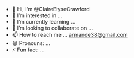 - 👋 Hi, I’m @ClaireElyseCrawford
- 👀 I’m interested in ...
- 🌱 I’m currently learning ...
- 💞️ I’m looking to collaborate on ...
- 📫 How to reach me ... armande38@gmail.com
- 😄 Pronouns: ...
- ⚡ Fun fact: ... 

<!---
ClaireElyseCrawford/ClaireElyseCrawford is a ✨ special ✨ repository because its `README.md` (this file) appears on your GitHub profile.
You can click the Preview link to take a look at your changes.
--->

